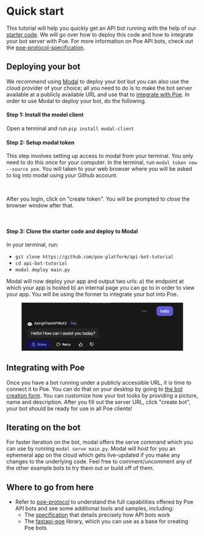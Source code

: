 # Quick start

This tutorial will help you quickly get an API bot running with the help of our [starter code](https://github.com/poe-platform/api-bot-tutorial). We will go over how to deploy this code and how to integrate your bot server with Poe. For more information on Poe API bots, check out the [poe-protocol-specification](poe-protocol-specification/ "mention").

## Deploying your bot

We recommend using [Modal](https://modal.com/?utm\_source=poe) to deploy your bot but you can also use the cloud provider of your choice; all you need to do is to make the bot server available at a publicly available URL and use that to [integrate with Poe](quick-start.md#integrating-with-poe). In order to use Modal to deploy your bot, do the following.

#### Step 1: Install the model client

Open a terminal and run `pip install modal-client`

#### Step 2: Setup modal token

This step involves setting up access to modal from your terminal. You only need to do this once for your computer. In the terminal, run `modal token new --source poe`. You will taken to your web browser where you will be asked to log into modal using your Github account.

<figure><img src="../.gitbook/assets/login.png" alt=""><figcaption></figcaption></figure>

After you login, click on "create token". You will be prompted to close the browser window after that.

<figure><img src="../.gitbook/assets/create_token.png" alt=""><figcaption></figcaption></figure>

#### Step 3: Clone the starter code and deploy to Modal

In your terminal, run:

* `git clone https://github.com/poe-platform/api-bot-tutorial`
* `cd api-bot-tutorial`
* `modal deploy main.py`

Modal will now deploy your app and output two urls: a) the endpoint at which your app is hosted b) an internal page you can go to in order to view your app. You will be using the former to integrate your bot into Poe.

<figure><img src="../.gitbook/assets/image (1).png" alt=""><figcaption></figcaption></figure>

## Integrating with Poe

Once you have a bot running under a publicly accessible URL, it is time to connect it to Poe. You can do that on your desktop by going to [the bot creation form](https://poe.com/create\_bot?api=1). You can customize how your bot looks by providing a picture, name and description. After you fill out the server URL, click "create bot", your bot should be ready for use in all Poe clients!

## Iterating on the bot

For faster iteration on the bot, modal offers the serve command which you can use by running `modal serve main.py`. Modal will host for you an ephemeral app on the cloud which gets live-updated if you make any changes to the underlying code. Feel free to comment/uncomment any of the other example bots to try them out or build off of them.

## Where to go from here

* Refer to [poe-protocol](https://github.com/poe-platform/poe-protocol) to understand the full capabilities offered by Poe API bots and see some additional tools and samples, including:
  * The [specification](https://github.com/poe-platform/poe-protocol/blob/main/spec.md) that details precisely how API bots work
  * The [fastapi-poe](https://pypi.org/project/fastapi-poe/) library, which you can use as a base for creating Poe bots
